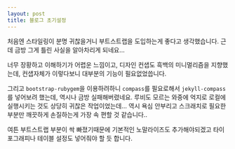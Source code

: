 ```yaml
---
layout: post
title: 블로그 초기설정
---
```


처음엔 스타일링이 분명 귀찮을거니 부트스트랩을 도입하는게 좋다고 생각했습니다.
근데 금방 그게 틀린 사실을 알아차리게 되네요...

너무 장황하고 이해하기가 어렵운 느낌이고, 디자인 컨샙도 흑백의 미니멀리즘을 지향했는데, 컨샙자체가 이렇다보니 대부분의 기능이 필요없었씁니다.

그리고 `bootstrap-rubygem`을 이용하려하니 `compass`를 필요로해서 `jekyll-compass`를 넣어보려 했는데, 역시나 금방 실패해버렸네요. 루비도 모르는 와중에 억지로 로컬에 실행시키는 것도 상당히 귀찮은 작업이었는데... 역시 욕심 안부리고 스크래치로 필요한 부분만 깨끗하게 손질하는게 가장 속 편할 것 같습니다..

여튼 부트스트랩 부분이 싹 빠졌기때문에 기본적인 노말라이즈도 추가해야되겠고 타이포그래피나 테이블 설정도 넣어줘야 할 듯 합니다.

